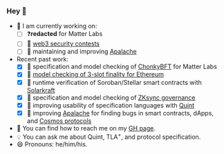 ### Hey 👋

<!--
**konnov/konnov** is a ✨ _special_ ✨ repository because its `README.md` (this file) appears on your GitHub profile.

Here are some ideas to get you started:

- 🔭 I’m currently working on ...
- 🌱 I’m currently learning ...
- 👯 I’m looking to collaborate on ...
- 🤔 I’m looking for help with ...
- 💬 Ask me about ...
- 📫 How to reach me: ...
- 😄 Pronouns: ...
- ⚡ Fun fact: ...
-->

- :steam_locomotive: I am currently working on:
  - [ ] ❓**redacted** for Matter Labs
  - [ ] 💸 [web3 security contests](https://konnov.phd/portfolio/audits/)
  - [ ] 💙 maintaining and improving [Apalache](https://github.com/apalache-mc/apalache/)
- Recent past work:
  - [x] :cookie: specification and model checking of [ChonkyBFT](https://protocols-made-fun.com/consensus/matterlabs/quint/specification/modelchecking/2024/07/29/chonkybft.html) for Matter Labs
  - [x] :doughnut: [model checking of 3-slot finality for Ethereum](https://github.com/freespek/ssf-mc)
  - [x] 🌟 runtime verification of Soroban/Stellar smart contracts with [Solarkraft](https://konnov.phd/portfolio/solarkraft/)
  - [x] :candy: specification and model checking of [ZKsync governance](https://protocols-made-fun.com/zksync/matterlabs/quint/specification/modelchecking/2024/09/12/zksync-governance.html)
  - [x] :lollipop: improving usability of specification languages with [Quint](https://github.com/informalsystems/quint/)
  - [x] :carousel_horse: improving [Apalache](https://github.com/informalsystems/apalache/) for finding bugs in smart contracts, dApps, and [Cosmos protocols](https://cosmos.network/)
- :flashlight: You can find how to reach me on my [GH page](https://konnov.github.io/).
- :bulb: You can ask me about Quint, TLA<sup>+</sup>, and protocol specification.
- 😄 Pronouns: he/him/his.
